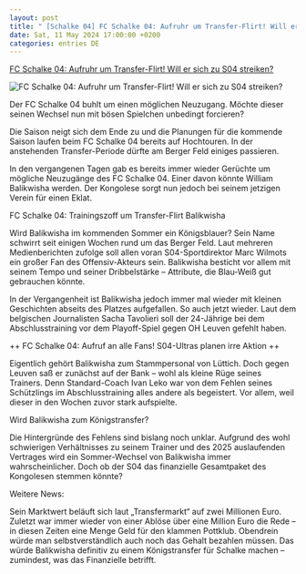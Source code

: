```yaml
---
layout: post
title: " [Schalke 04] FC Schalke 04: Aufruhr um Transfer-Flirt! Will er sich zu S04 streiken?"
date: Sat, 11 May 2024 17:00:00 +0200
categories: entries DE
---
```

[FC Schalke 04: Aufruhr um Transfer-Flirt! Will er sich zu S04 streiken?](https://www.derwesten.de/sport/fussball/s04/fc-schalke-04-s04-news-william-balikwisha-transfer-c-id300951617.html)

![FC Schalke 04: Aufruhr um Transfer-Flirt! Will er sich zu S04 streiken?](https://www.derwesten.de/wp-content/uploads/sites/8/2024/05/imago1039226671h-e1715095567979.jpg)

Der FC Schalke 04 buhlt um einen möglichen Neuzugang. Möchte dieser seinen Wechsel nun mit bösen Spielchen unbedingt forcieren?

Die Saison neigt sich dem Ende zu und die Planungen für die kommende Saison laufen beim FC Schalke 04 bereits auf Hochtouren. In der anstehenden Transfer-Periode dürfte am Berger Feld einiges passieren.

In den vergangenen Tagen gab es bereits immer wieder Gerüchte um mögliche Neuzugänge des FC Schalke 04. Einer davon könnte William Balikwisha werden. Der Kongolese sorgt nun jedoch bei seinem jetzigen Verein für einen Eklat.

FC Schalke 04: Trainingszoff um Transfer-Flirt Balikwisha

Wird Balikwisha im kommenden Sommer ein Königsblauer? Sein Name schwirrt seit einigen Wochen rund um das Berger Feld. Laut mehreren Medienberichten zufolge soll allen voran S04-Sportdirektor Marc Wilmots ein großer Fan des Offensiv-Akteurs sein. Balikwisha besticht vor allem mit seinem Tempo und seiner Dribbelstärke – Attribute, die Blau-Weiß gut gebrauchen könnte.

In der Vergangenheit ist Balikwisha jedoch immer mal wieder mit kleinen Geschichten abseits des Platzes aufgefallen. So auch jetzt wieder. Laut dem belgischen Journalisten Sacha Tavolieri soll der 24-Jährige bei dem Abschlusstraining vor dem Playoff-Spiel gegen OH Leuven gefehlt haben.

++ FC Schalke 04: Aufruf an alle Fans! S04-Ultras planen irre Aktion ++

Eigentlich gehört Balikwisha zum Stammpersonal von Lüttich. Doch gegen Leuven saß er zunächst auf der Bank – wohl als kleine Rüge seines Trainers. Denn Standard-Coach Ivan Leko war von dem Fehlen seines Schützlings im Abschlusstraining alles andere als begeistert. Vor allem, weil dieser in den Wochen zuvor stark aufspielte.

Wird Balikwisha zum Königstransfer?

Die Hintergründe des Fehlens sind bislang noch unklar. Aufgrund des wohl schwierigen Verhältnisses zu seinem Trainer und des 2025 auslaufenden Vertrages wird ein Sommer-Wechsel von Balikwisha immer wahrscheinlicher. Doch ob der S04 das finanzielle Gesamtpaket des Kongolesen stemmen könnte?

Weitere News:

Sein Marktwert beläuft sich laut „Transfermarkt“ auf zwei Millionen Euro. Zuletzt war immer wieder von einer Ablöse über eine Million Euro die Rede – in diesen Zeiten eine Menge Geld für den klammen Pottklub. Obendrein würde man selbstverständlich auch noch das Gehalt bezahlen müssen. Das würde Balikwisha definitiv zu einem Königstransfer für Schalke machen – zumindest, was das Finanzielle betrifft.

